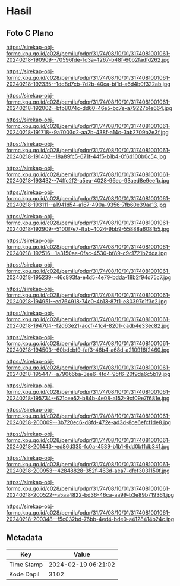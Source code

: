 # Hasil

## Foto C Plano

https://sirekap-obj-formc.kpu.go.id/c028/pemilu/pdpr/31/74/08/10/01/3174081001061-20240218-190909--70596fde-1d3a-4267-b48f-60b2fadfd262.jpg

https://sirekap-obj-formc.kpu.go.id/c028/pemilu/pdpr/31/74/08/10/01/3174081001061-20240218-192335--1dd8d7cb-7d2b-40ca-bf1d-a6d4b0f322ab.jpg

https://sirekap-obj-formc.kpu.go.id/c028/pemilu/pdpr/31/74/08/10/01/3174081001061-20240218-192002--bfb8074c-dd60-46e5-bc7e-a79227b1e664.jpg

https://sirekap-obj-formc.kpu.go.id/c028/pemilu/pdpr/31/74/08/10/01/3174081001061-20240218-191718--9a7003d2-aa2b-438f-a14c-3ab2709b2e3f.jpg

https://sirekap-obj-formc.kpu.go.id/c028/pemilu/pdpr/31/74/08/10/01/3174081001061-20240218-191402--18a89fc5-671f-44f5-b1b4-0f6d100b0c54.jpg

https://sirekap-obj-formc.kpu.go.id/c028/pemilu/pdpr/31/74/08/10/01/3174081001061-20240218-193432--74ffc2f2-a5ea-4028-96ec-93aed8e9eefb.jpg

https://sirekap-obj-formc.kpu.go.id/c028/pemilu/pdpr/31/74/08/10/01/3174081001061-20240218-193111--a1941d54-a167-490a-9356-7fb60e39aa13.jpg

https://sirekap-obj-formc.kpu.go.id/c028/pemilu/pdpr/31/74/08/10/01/3174081001061-20240218-192909--5100f7e7-ffab-4024-9bb9-55888a608fb5.jpg

https://sirekap-obj-formc.kpu.go.id/c028/pemilu/pdpr/31/74/08/10/01/3174081001061-20240218-192516--1a3150ae-0fac-4530-bf89-c9c1721b2dda.jpg

https://sirekap-obj-formc.kpu.go.id/c028/pemilu/pdpr/31/74/08/10/01/3174081001061-20240218-195239--46c893fa-e4d5-4e79-bdda-18b2f94d75c7.jpg

https://sirekap-obj-formc.kpu.go.id/c028/pemilu/pdpr/31/74/08/10/01/3174081001061-20240218-194951--ed764918-74c0-4b13-87f1-e80397c1f3c2.jpg

https://sirekap-obj-formc.kpu.go.id/c028/pemilu/pdpr/31/74/08/10/01/3174081001061-20240218-194704--f2d63e21-accf-41c4-8201-cadb4e33ec82.jpg

https://sirekap-obj-formc.kpu.go.id/c028/pemilu/pdpr/31/74/08/10/01/3174081001061-20240218-194503--60bdcbf9-faf3-46b4-a68d-a210916f2460.jpg

https://sirekap-obj-formc.kpu.go.id/c028/pemilu/pdpr/31/74/08/10/01/3174081001061-20240218-195447--a79066ba-3ee6-4fd4-95f6-20f9da6c5b19.jpg

https://sirekap-obj-formc.kpu.go.id/c028/pemilu/pdpr/31/74/08/10/01/3174081001061-20240218-195734--621cee52-b84b-4e08-a152-9cf09e7f681e.jpg

https://sirekap-obj-formc.kpu.go.id/c028/pemilu/pdpr/31/74/08/10/01/3174081001061-20240218-200009--3b720ec6-d8fd-472e-ad3d-8ce6efcf1de8.jpg

https://sirekap-obj-formc.kpu.go.id/c028/pemilu/pdpr/31/74/08/10/01/3174081001061-20240218-201443--ed86d335-fc0a-4539-b1b1-9dd0bf1db341.jpg

https://sirekap-obj-formc.kpu.go.id/c028/pemilu/pdpr/31/74/08/10/01/3174081001061-20240218-200953--42848828-352f-463d-aea7-dfef3031150f.jpg

https://sirekap-obj-formc.kpu.go.id/c028/pemilu/pdpr/31/74/08/10/01/3174081001061-20240218-200522--a5aa4822-bd36-46ca-aa99-b3e89b719361.jpg

https://sirekap-obj-formc.kpu.go.id/c028/pemilu/pdpr/31/74/08/10/01/3174081001061-20240218-200348--f5c032bd-76bb-4ed4-bde0-a4128414b24c.jpg


## Metadata

| Key        | Value               |
| ---------- | ------------------- |
| Time Stamp | 2024-02-19 06:21:02 |
| Kode Dapil | 3102                |



